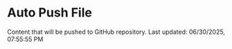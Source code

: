 # Auto Push File

Content that will be pushed to GitHub repository.
Last updated: 06/30/2025, 07:55:55 PM